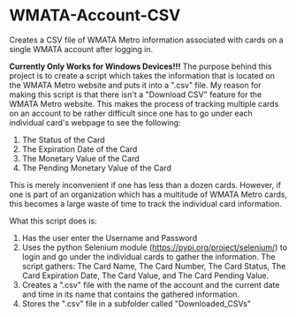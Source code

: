 # WMATA-Account-CSV
Creates a CSV file of WMATA Metro information associated with cards on a single WMATA account after logging in.

**Currently Only Works for Windows Devices!!!**
The purpose behind this project is to create a script which takes the information that is located on the WMATA Metro website and puts it into a ".csv" file.
My reason for making this script is that there isn't a "Download CSV" feature for the WMATA Metro website. This makes the process of tracking multiple cards on an account to be rather difficult since one has to go under each individual card's webpage to see the following:
1. The Status of the Card
2. The Expiration Date of the Card
3. The Monetary Value of the Card
4. The Pending Monetary Value of the Card
   
This is merely inconvenient if one has less than a dozen cards. However, if one is part of an organization which has a multitude of WMATA Metro cards, this becomes a large waste of time to track the individual card information.

What this script does is:
1. Has the user enter the Username and Password
2. Uses the python Selenium module (https://pypi.org/project/selenium/) to login and go under the individual cards to gather the information. The script gathers: The Card Name, The Card Number, The Card Status, The Card Expiration Date, The Card Value, and The Card Pending Value.
3. Creates a ".csv" file with the name of the account and the current date and time in its name that contains the gathered information.
4. Stores the ".csv" file in a subfolder called "Downloaded_CSVs"
